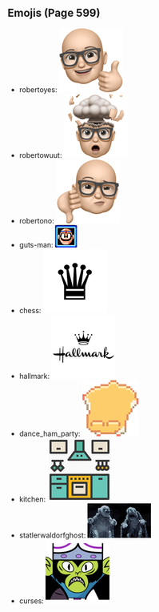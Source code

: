 
## Emojis (Page 599)

* robertoyes: ![robertoyes](output/robertoyes.png)
* robertowuut: ![robertowuut](output/robertowuut.png)
* robertono: ![robertono](output/robertono.png)
* guts-man: ![guts-man](output/guts-man.png)
* chess: ![chess](output/chess.png)
* hallmark: ![hallmark](output/hallmark.png)
* dance_ham_party: ![dance_ham_party](output/dance_ham_party.gif)
* kitchen: ![kitchen](output/kitchen.png)
* statlerwaldorfghost: ![statlerwaldorfghost](output/statlerwaldorfghost.gif)
* curses: ![curses](output/curses.png)
